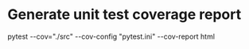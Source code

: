 # Generate unit test coverage report
pytest --cov="./src" --cov-config "pytest.ini" --cov-report html